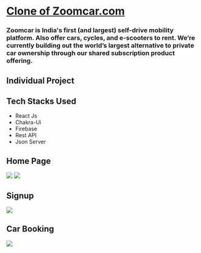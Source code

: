 


<a href="https://zoomcar-one.vercel.app/"><h1>Clone of Zoomcar.com</h1><a>
<h3>Zoomcar is India's first (and largest) self-drive mobility platform. Also offer cars, cycles, and e-scooters to rent. We’re currently building out the world’s largest alternative to private car ownership through our shared subscription product offering.</h3>
    
<h2>Individual Project</h2>

<h2>Tech Stacks Used </h2>
<ul>
<li>React Js
</li><li>Chakra-Ui</li><li>Firebase</li><li>Rest API</li>
<li>Json Server</li>
</ul>
<h2>Home Page</h2>
<img src="https://user-images.githubusercontent.com/101388858/204299970-10874332-a108-4961-a1b5-3da650469029.png"/>
<img src="https://user-images.githubusercontent.com/101388858/204304094-10dba6b1-5cfe-4890-9606-622fc885a228.png"/>
<h2>Signup </h2>
<img src="https://user-images.githubusercontent.com/101388858/204300384-2e8e71a7-d966-42d2-be51-ec367f3392ad.png" />
<h2>Car Booking</h2>
<img src="https://user-images.githubusercontent.com/101388858/204306024-4a5050e8-ff73-4ba6-ab39-4e2d8cd0ce8a.png"/>
<br/>

